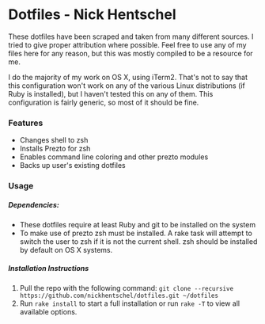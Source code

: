 # Dotfiles - Nick Hentschel #

These dotfiles have been scraped and taken from many different sources. I tried to give proper attribution where possible. Feel free to use any of my files here for any reason, but this was mostly compiled to be a resource for me.

I do the majority of my work on OS X, using iTerm2. That's not to say that this configuration won't work on any of the various Linux distributions (if Ruby is installed), but I haven't tested this on any of them. This configuration is fairly generic, so most of it should be fine.

### Features ###

- Changes shell to zsh
- Installs Prezto for zsh
- Enables command line coloring and other prezto modules
- Backs up user's existing dotfiles

### Usage ###

##### Dependencies: #####
- These dotfiles require at least Ruby and git to be installed on the system
- To make use of prezto zsh must be installed. A rake task will attempt to switch the user to zsh if it is not the current shell. zsh should be installed by default on OS X systems.

##### Installation Instructions #####
1. Pull the repo with the following command: `git clone --recursive https://github.com/nickhentschel/dotfiles.git ~/dotfiles`
2. Run `rake install` to start a full installation or run `rake -T` to view all available options.
